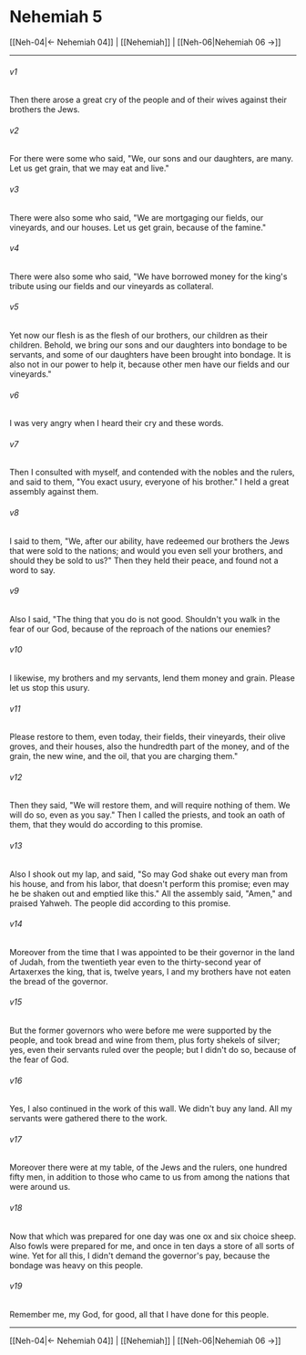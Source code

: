# Nehemiah 5

[[Neh-04|← Nehemiah 04]] | [[Nehemiah]] | [[Neh-06|Nehemiah 06 →]]
***



###### v1 
Then there arose a great cry of the people and of their wives against their brothers the Jews. 

###### v2 
For there were some who said, "We, our sons and our daughters, are many. Let us get grain, that we may eat and live." 

###### v3 
There were also some who said, "We are mortgaging our fields, our vineyards, and our houses. Let us get grain, because of the famine." 

###### v4 
There were also some who said, "We have borrowed money for the king's tribute using our fields and our vineyards as collateral. 

###### v5 
Yet now our flesh is as the flesh of our brothers, our children as their children. Behold, we bring our sons and our daughters into bondage to be servants, and some of our daughters have been brought into bondage. It is also not in our power to help it, because other men have our fields and our vineyards." 

###### v6 
I was very angry when I heard their cry and these words. 

###### v7 
Then I consulted with myself, and contended with the nobles and the rulers, and said to them, "You exact usury, everyone of his brother." I held a great assembly against them. 

###### v8 
I said to them, "We, after our ability, have redeemed our brothers the Jews that were sold to the nations; and would you even sell your brothers, and should they be sold to us?" Then they held their peace, and found not a word to say. 

###### v9 
Also I said, "The thing that you do is not good. Shouldn't you walk in the fear of our God, because of the reproach of the nations our enemies? 

###### v10 
I likewise, my brothers and my servants, lend them money and grain. Please let us stop this usury. 

###### v11 
Please restore to them, even today, their fields, their vineyards, their olive groves, and their houses, also the hundredth part of the money, and of the grain, the new wine, and the oil, that you are charging them." 

###### v12 
Then they said, "We will restore them, and will require nothing of them. We will do so, even as you say." Then I called the priests, and took an oath of them, that they would do according to this promise. 

###### v13 
Also I shook out my lap, and said, "So may God shake out every man from his house, and from his labor, that doesn't perform this promise; even may he be shaken out and emptied like this." All the assembly said, "Amen," and praised Yahweh. The people did according to this promise. 

###### v14 
Moreover from the time that I was appointed to be their governor in the land of Judah, from the twentieth year even to the thirty-second year of Artaxerxes the king, that is, twelve years, I and my brothers have not eaten the bread of the governor. 

###### v15 
But the former governors who were before me were supported by the people, and took bread and wine from them, plus forty shekels of silver; yes, even their servants ruled over the people; but I didn't do so, because of the fear of God. 

###### v16 
Yes, I also continued in the work of this wall. We didn't buy any land. All my servants were gathered there to the work. 

###### v17 
Moreover there were at my table, of the Jews and the rulers, one hundred fifty men, in addition to those who came to us from among the nations that were around us. 

###### v18 
Now that which was prepared for one day was one ox and six choice sheep. Also fowls were prepared for me, and once in ten days a store of all sorts of wine. Yet for all this, I didn't demand the governor's pay, because the bondage was heavy on this people. 

###### v19 
Remember me, my God, for good, all that I have done for this people.

***
[[Neh-04|← Nehemiah 04]] | [[Nehemiah]] | [[Neh-06|Nehemiah 06 →]]
